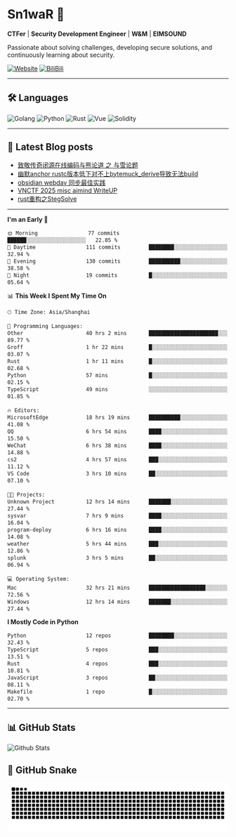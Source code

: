 # Sn1waR 👋

**CTFer** | **Security Development Engineer** | **W&M** | **EIMSOUND**

Passionate about solving challenges, developing secure solutions, and continuously learning about security.

[![Website](https://img.shields.io/website?url=https%3A%2F%2Fwww.snowywar.top)](https://www.snowywar.top) 
[![BiliBili](https://img.shields.io/badge/BiliBili-哔哩哔哩-00A1D6?style=flat&logo=bilibili&logoColor=white)](https://space.bilibili.com/8389161)  

---

## 🛠️ Languages
![Golang](https://img.shields.io/badge/-Golang-00ADD8?style=flat&logo=go&logoColor=white)
![Python](https://img.shields.io/badge/-Python-3776AB?style=flat&logo=python&logoColor=white)
![Rust](https://img.shields.io/badge/-Rust-000000?style=flat&logo=rust&logoColor=white)
![Vue](https://img.shields.io/badge/-Vue.js-4FC08D?style=flat&logo=vue.js&logoColor=white)
![Solidity](https://img.shields.io/badge/-Solidity-363636?style=flat&logo=solidity&logoColor=white)

---
## 📖 Latest Blog posts
<!-- BLOG-POST-LIST:START -->
- [致敬传奇闭源在线编码与熊论道 之 与雪论题](https://www.snowywar.top/4590.html)
- [幽默anchor rustc版本低下对不上bytemuck_derive导致无法build](https://www.snowywar.top/4587.html)
- [obsidian webdav 同步最佳实践](https://www.snowywar.top/4555.html)
- [VNCTF 2025 misc aimind WriteUP](https://www.snowywar.top/4546.html)
- [rust重构之StegSolve](https://www.snowywar.top/4541.html)
<!-- BLOG-POST-LIST:END -->
---
<!--START_SECTION:waka-->
**I'm an Early 🐤** 

```text
🌞 Morning                77 commits          ██████░░░░░░░░░░░░░░░░░░░   22.85 % 
🌆 Daytime                111 commits         ████████░░░░░░░░░░░░░░░░░   32.94 % 
🌃 Evening                130 commits         ██████████░░░░░░░░░░░░░░░   38.58 % 
🌙 Night                  19 commits          █░░░░░░░░░░░░░░░░░░░░░░░░   05.64 % 
```


📊 **This Week I Spent My Time On** 

```text
🕑︎ Time Zone: Asia/Shanghai

💬 Programming Languages: 
Other                    40 hrs 2 mins       ██████████████████████░░░   89.77 % 
Groff                    1 hr 22 mins        █░░░░░░░░░░░░░░░░░░░░░░░░   03.07 % 
Rust                     1 hr 11 mins        █░░░░░░░░░░░░░░░░░░░░░░░░   02.68 % 
Python                   57 mins             █░░░░░░░░░░░░░░░░░░░░░░░░   02.15 % 
TypeScript               49 mins             ░░░░░░░░░░░░░░░░░░░░░░░░░   01.85 % 

🔥 Editors: 
MicrosoftEdge            18 hrs 19 mins      ██████████░░░░░░░░░░░░░░░   41.08 % 
QQ                       6 hrs 54 mins       ████░░░░░░░░░░░░░░░░░░░░░   15.50 % 
WeChat                   6 hrs 38 mins       ████░░░░░░░░░░░░░░░░░░░░░   14.88 % 
cs2                      4 hrs 57 mins       ███░░░░░░░░░░░░░░░░░░░░░░   11.12 % 
VS Code                  3 hrs 10 mins       ██░░░░░░░░░░░░░░░░░░░░░░░   07.10 % 

🐱‍💻 Projects: 
Unknown Project          12 hrs 14 mins      ███████░░░░░░░░░░░░░░░░░░   27.44 % 
sysvar                   7 hrs 9 mins        ████░░░░░░░░░░░░░░░░░░░░░   16.04 % 
program-deploy           6 hrs 16 mins       ████░░░░░░░░░░░░░░░░░░░░░   14.08 % 
weather                  5 hrs 44 mins       ███░░░░░░░░░░░░░░░░░░░░░░   12.86 % 
splunk                   3 hrs 5 mins        ██░░░░░░░░░░░░░░░░░░░░░░░   06.94 % 

💻 Operating System: 
Mac                      32 hrs 21 mins      ██████████████████░░░░░░░   72.56 % 
Windows                  12 hrs 14 mins      ███████░░░░░░░░░░░░░░░░░░   27.44 % 
```

**I Mostly Code in Python** 

```text
Python                   12 repos            ████████░░░░░░░░░░░░░░░░░   32.43 % 
TypeScript               5 repos             ███░░░░░░░░░░░░░░░░░░░░░░   13.51 % 
Rust                     4 repos             ███░░░░░░░░░░░░░░░░░░░░░░   10.81 % 
JavaScript               3 repos             ██░░░░░░░░░░░░░░░░░░░░░░░   08.11 % 
Makefile                 1 repo              █░░░░░░░░░░░░░░░░░░░░░░░░   02.70 % 
```




<!--END_SECTION:waka-->
---

## 📊 GitHub Stats
![Github Stats](https://github-readme-stats.vercel.app/api?username=jiayuqi7813&show_icons=true&theme=radical)

## 🐍 GitHub Snake
<picture>
  <source media="(prefers-color-scheme: dark)" srcset="https://raw.githubusercontent.com/jiayuqi7813/jiayuqi7813/output/github-contribution-grid-snake-dark.svg">
  <source media="(prefers-color-scheme: light)" srcset="https://raw.githubusercontent.com/jiayuqi7813/jiayuqi7813/output/github-contribution-grid-snake.svg">
  <img alt="github contribution grid snake animation" src="https://raw.githubusercontent.com/jiayuqi7813/jiayuqi7813/output/github-contribution-grid-snake.svg">
</picture>

